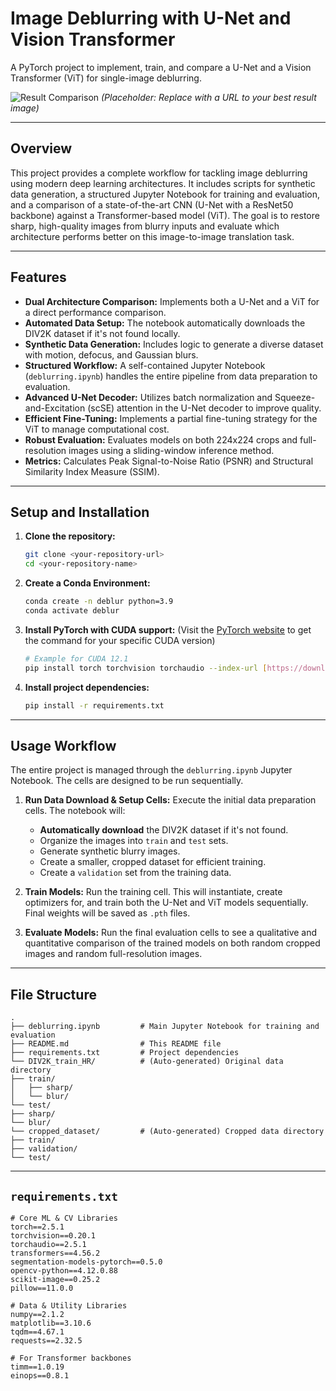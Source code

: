 # Image Deblurring with U-Net and Vision Transformer

A PyTorch project to implement, train, and compare a U-Net and a Vision Transformer (ViT) for single-image deblurring.

![Result Comparison](https://i.imgur.com/your-image-placeholder.png)
*(Placeholder: Replace with a URL to your best result image)*

---

## Overview

This project provides a complete workflow for tackling image deblurring using modern deep learning architectures. It includes scripts for synthetic data generation, a structured Jupyter Notebook for training and evaluation, and a comparison of a state-of-the-art CNN (U-Net with a ResNet50 backbone) against a Transformer-based model (ViT). The goal is to restore sharp, high-quality images from blurry inputs and evaluate which architecture performs better on this image-to-image translation task.

---

## Features

- **Dual Architecture Comparison:** Implements both a U-Net and a ViT for a direct performance comparison.
- **Automated Data Setup:** The notebook automatically downloads the DIV2K dataset if it's not found locally.
- **Synthetic Data Generation:** Includes logic to generate a diverse dataset with motion, defocus, and Gaussian blurs.
- **Structured Workflow:** A self-contained Jupyter Notebook (`deblurring.ipynb`) handles the entire pipeline from data preparation to evaluation.
- **Advanced U-Net Decoder:** Utilizes batch normalization and Squeeze-and-Excitation (scSE) attention in the U-Net decoder to improve quality.
- **Efficient Fine-Tuning:** Implements a partial fine-tuning strategy for the ViT to manage computational cost.
- **Robust Evaluation:** Evaluates models on both 224x224 crops and full-resolution images using a sliding-window inference method.
- **Metrics:** Calculates Peak Signal-to-Noise Ratio (PSNR) and Structural Similarity Index Measure (SSIM).

---

## Setup and Installation

1.  **Clone the repository:**
    ```bash
    git clone <your-repository-url>
    cd <your-repository-name>
    ```

2.  **Create a Conda Environment:**
    ```bash
    conda create -n deblur python=3.9
    conda activate deblur
    ```

3.  **Install PyTorch with CUDA support:**
    (Visit the [PyTorch website](https://pytorch.org/get-started/locally/) to get the command for your specific CUDA version)
    ```bash
    # Example for CUDA 12.1
    pip install torch torchvision torchaudio --index-url [https://download.pytorch.org/whl/cu121](https://download.pytorch.org/whl/cu121)
    ```

4.  **Install project dependencies:**
    ```bash
    pip install -r requirements.txt
    ```

---

## Usage Workflow

The entire project is managed through the `deblurring.ipynb` Jupyter Notebook. The cells are designed to be run sequentially.

1.  **Run Data Download & Setup Cells:** Execute the initial data preparation cells. The notebook will:
    - **Automatically download** the DIV2K dataset if it's not found.
    - Organize the images into `train` and `test` sets.
    - Generate synthetic blurry images.
    - Create a smaller, cropped dataset for efficient training.
    - Create a `validation` set from the training data.

2.  **Train Models:** Run the training cell. This will instantiate, create optimizers for, and train both the U-Net and ViT models sequentially. Final weights will be saved as `.pth` files.

3.  **Evaluate Models:** Run the final evaluation cells to see a qualitative and quantitative comparison of the trained models on both random cropped images and random full-resolution images.

---

## File Structure

```
.
├── deblurring.ipynb         # Main Jupyter Notebook for training and evaluation
├── README.md                # This README file
├── requirements.txt         # Project dependencies
└── DIV2K_train_HR/          # (Auto-generated) Original data directory
├── train/
│   ├── sharp/
│   └── blur/
└── test/
├── sharp/
└── blur/
└── cropped_dataset/         # (Auto-generated) Cropped data directory
├── train/
├── validation/
└── test/
```

---

## `requirements.txt`

```
# Core ML & CV Libraries
torch==2.5.1
torchvision==0.20.1
torchaudio==2.5.1
transformers==4.56.2
segmentation-models-pytorch==0.5.0
opencv-python==4.12.0.88
scikit-image==0.25.2
pillow==11.0.0

# Data & Utility Libraries
numpy==2.1.2
matplotlib==3.10.6
tqdm==4.67.1
requests==2.32.5

# For Transformer backbones
timm==1.0.19
einops==0.8.1
```
